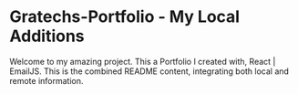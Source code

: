 # Gratechs-Portfolio - My Local Additions
Welcome to my amazing project.
This a Portfolio I created with, React | EmailJS.
This is the combined README content, integrating both local and remote information.

